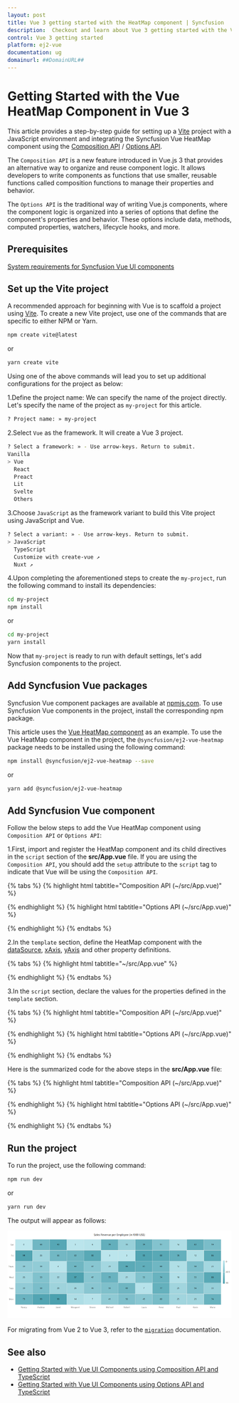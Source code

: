 ```yaml
---
layout: post
title: Vue 3 getting started with the HeatMap component | Syncfusion
description:  Checkout and learn about Vue 3 getting started with the Vue HeatMap component of Syncfusion Essential JS 2 and more details.
control: Vue 3 getting started 
platform: ej2-vue
documentation: ug
domainurl: ##DomainURL##
---
```


# Getting Started with the Vue HeatMap Component in Vue 3

This article provides a step-by-step guide for setting up a [Vite](https://vitejs.dev/) project with a JavaScript environment and integrating the Syncfusion Vue HeatMap component using the [Composition API](https://vuejs.org/guide/introduction.html#composition-api) / [Options API](https://vuejs.org/guide/introduction.html#options-api).

The `Composition API` is a new feature introduced in Vue.js 3 that provides an alternative way to organize and reuse component logic. It allows developers to write components as functions that use smaller, reusable functions called composition functions to manage their properties and behavior.

The `Options API` is the traditional way of writing Vue.js components, where the component logic is organized into a series of options that define the component's properties and behavior. These options include data, methods, computed properties, watchers, lifecycle hooks, and more.

## Prerequisites

[System requirements for Syncfusion Vue UI components](https://ej2.syncfusion.com/vue/documentation/system-requirements/)

## Set up the Vite project

A recommended approach for beginning with Vue is to scaffold a project using [Vite](https://vitejs.dev/). To create a new Vite project, use one of the commands that are specific to either NPM or Yarn.

```bash
npm create vite@latest
```

or

```bash
yarn create vite
```

Using one of the above commands will lead you to set up additional configurations for the project as below:

1.Define the project name: We can specify the name of the project directly. Let's specify the name of the project as `my-project` for this article.

```bash
? Project name: » my-project
```

2.Select `Vue` as the framework. It will create a Vue 3 project.

```bash
? Select a framework: » - Use arrow-keys. Return to submit.
Vanilla
> Vue
  React
  Preact
  Lit
  Svelte
  Others
```

3.Choose `JavaScript` as the framework variant to build this Vite project using JavaScript and Vue.

```bash
? Select a variant: » - Use arrow-keys. Return to submit.
> JavaScript
  TypeScript
  Customize with create-vue ↗
  Nuxt ↗
```

4.Upon completing the aforementioned steps to create the `my-project`, run the following command to install its dependencies:

```bash
cd my-project
npm install
```

or

```bash
cd my-project
yarn install
```

Now that `my-project` is ready to run with default settings, let's add Syncfusion components to the project.

## Add Syncfusion Vue packages

Syncfusion Vue component packages are available at [npmjs.com](https://www.npmjs.com/search?q=ej2-vue). To use Syncfusion Vue components in the project, install the corresponding npm package.

This article uses the [Vue HeatMap component](https://www.syncfusion.com/vue-components/vue-heatmap-chart) as an example. To use the Vue HeatMap component in the project, the `@syncfusion/ej2-vue-heatmap` package needs to be installed using the following command:

```bash
npm install @syncfusion/ej2-vue-heatmap --save
```

or

```bash
yarn add @syncfusion/ej2-vue-heatmap
```

## Add Syncfusion Vue component

Follow the below steps to add the Vue HeatMap component using `Composition API` or `Options API`:

1.First, import and register the HeatMap component and its child directives in the `script` section of the **src/App.vue** file. If you are using the `Composition API`, you should add the `setup` attribute to the `script` tag to indicate that Vue will be using the `Composition API`.

{% tabs %}
{% highlight html tabtitle="Composition API (~/src/App.vue)" %}

<script setup>
import { HeatMapComponent  as EjsHeatmap, Tooltip, Legend }  from "@syncfusion/ej2-vue-heatmap";
import { HeatMap } from '@syncfusion/ej2-heatmap';
HeatMap.Inject(Legend, Tooltip);
</script>

{% endhighlight %}
{% highlight html tabtitle="Options API (~/src/App.vue)" %}

<script>
import { HeatMapComponent, Tooltip, Legend } from "@syncfusion/ej2-vue-heatmap";
//Component registration
export default {
  name: "App",
  components: {
    'ejs-heatmap': HeatMapComponent
  }
}
</script>

{% endhighlight %}
{% endtabs %}
   
2.In the `template` section, define the HeatMap component with the [dataSource](https://ej2.syncfusion.com/vue/documentation/api/heatmap#datasource), [xAxis](https://ej2.syncfusion.com/vue/documentation/api/heatmap#xaxis), [yAxis](https://ej2.syncfusion.com/vue/documentation/api/heatmap#yaxis) and other property definitions.

{% tabs %}
{% highlight html tabtitle="~/src/App.vue" %}

<template>
    <ejs-heatmap id="heatmap" :dataSource='dataSource' :xAxis='xAxis' :yAxis='yAxis' :titleSettings='titleSettings' :legendSettings='legendSettings' :cellSettings='cellSettings' :showTooltip='showTooltip'></ejs-heatmap>
</template>

{% endhighlight %}
{% endtabs %}

3.In the `script` section, declare the values for the properties defined in the `template` section.

{% tabs %}
{% highlight html tabtitle="Composition API (~/src/App.vue)" %}

<script setup>
    const xAxis = {
          labels: ['Nancy', 'Andrew','Janet', 'Margaret', 'Steven', 'Michael', 'Robert', 'Laura', 'Anne', 'Paul', 'Karin', 'Mario'],
    };
    const yAxis = {
        labels: ['Mon', 'Tues', 'Wed', 'Thurs', 'Fri', 'Sat'],
    };
    const cellSettings = {
        showLabel: true,
    };
    const titleSettings = {
        text: 'Sales Revenue per Employee (in 1000 US$)',
        textStyle: {
            size: '15px',
            fontWeight: '500',
            fontStyle: 'Normal',
            fontFamily: 'Segoe UI'
        }
    };
    const dataSource = [
        [73, 39, 26, 39, 94, 0],
        [93, 58, 53, 38, 26, 68],
        [99, 28, 22, 4, 66, 90],
        [14, 26, 97, 69, 69, 3],
        [7, 46, 47, 47, 88, 6],
        [41, 55, 73, 23, 3, 79],
        [56, 69, 21, 86, 3, 33],
        [45, 7, 53, 81, 95, 79],
        [60, 77, 74, 68, 88, 51],
        [25, 25, 10, 12, 78, 14],
        [25, 56, 55, 58, 12, 82],
        [74, 33, 88, 23, 86, 59]
    ];
    const legendSettings = {
      visible:true,
      position: 'Right',
      showLabel: true,
      height: "150"
    };
    const showTooltip = true;
</script>

{% endhighlight %}
{% highlight html tabtitle="Options API (~/src/App.vue)" %}

<script>
data() {
  return {
    xAxis: {
      labels: ['Nancy', 'Andrew','Janet', 'Margaret', 'Steven', 'Michael', 'Robert', 'Laura', 'Anne', 'Paul', 'Karin', 'Mario'],
    },
    yAxis:{
      labels: ['Mon', 'Tues', 'Wed', 'Thurs', 'Fri', 'Sat'],
    },
    cellSettings: {
        showLabel: true,
    },
    titleSettings: {
        text: 'Sales Revenue per Employee (in 1000 US$)',
        textStyle: {
            size: '15px',
            fontWeight: '500',
            fontStyle: 'Normal',
            fontFamily: 'Segoe UI'
        }
    },
    dataSource: [
        [73, 39, 26, 39, 94, 0],
        [93, 58, 53, 38, 26, 68],
        [99, 28, 22, 4, 66, 90],
        [14, 26, 97, 69, 69, 3],
        [7, 46, 47, 47, 88, 6],
        [41, 55, 73, 23, 3, 79],
        [56, 69, 21, 86, 3, 33],
        [45, 7, 53, 81, 95, 79],
        [60, 77, 74, 68, 88, 51],
        [25, 25, 10, 12, 78, 14],
        [25, 56, 55, 58, 12, 82],
        [74, 33, 88, 23, 86, 59]
    ],
    legendSettings: {
        visible:true,
        position: 'Right',
        showLabel: true,
        height: "150"
    },
    showTooltip:true
  };
}
</script>

{% endhighlight %}
{% endtabs %}

Here is the summarized code for the above steps in the **src/App.vue** file:

{% tabs %}
{% highlight html tabtitle="Composition API (~/src/App.vue)" %}

<template>
    <ejs-heatmap id="heatmap" :dataSource='dataSource' :xAxis='xAxis' :yAxis='yAxis' :titleSettings='titleSettings' :legendSettings='legendSettings' :cellSettings='cellSettings' :showTooltip='showTooltip'></ejs-heatmap>
</template>

<script setup>
import { HeatMapComponent  as EjsHeatmap, Tooltip, Legend }  from "@syncfusion/ej2-vue-heatmap";
import { HeatMap } from '@syncfusion/ej2-heatmap';
HeatMap.Inject(Legend, Tooltip);
    const xAxis = {
          labels: ['Nancy', 'Andrew','Janet', 'Margaret', 'Steven', 'Michael', 'Robert', 'Laura', 'Anne', 'Paul', 'Karin', 'Mario'],
    };
    const yAxis = {
        labels: ['Mon', 'Tues', 'Wed', 'Thurs', 'Fri', 'Sat'],
    };
    const cellSettings = {
        showLabel: true,
    };
    const titleSettings = {
        text: 'Sales Revenue per Employee (in 1000 US$)',
        textStyle: {
            size: '15px',
            fontWeight: '500',
            fontStyle: 'Normal',
            fontFamily: 'Segoe UI'
        }
    };
    const dataSource = [
        [73, 39, 26, 39, 94, 0],
        [93, 58, 53, 38, 26, 68],
        [99, 28, 22, 4, 66, 90],
        [14, 26, 97, 69, 69, 3],
        [7, 46, 47, 47, 88, 6],
        [41, 55, 73, 23, 3, 79],
        [56, 69, 21, 86, 3, 33],
        [45, 7, 53, 81, 95, 79],
        [60, 77, 74, 68, 88, 51],
        [25, 25, 10, 12, 78, 14],
        [25, 56, 55, 58, 12, 82],
        [74, 33, 88, 23, 86, 59]
    ];
    const legendSettings = {
      visible:true,
      position: 'Right',
      showLabel: true,
      height: "150"
    };
    const showTooltip = true;
</script>

{% endhighlight %}
{% highlight html tabtitle="Options API (~/src/App.vue)" %}

<template>
    <ejs-heatmap id="heatmap" :dataSource='dataSource' :xAxis='xAxis' :yAxis='yAxis' :titleSettings='titleSettings' :legendSettings='legendSettings' :cellSettings='cellSettings' :showTooltip='showTooltip'></ejs-heatmap>
</template>

<script>
  import { HeatMapComponent, Tooltip, Legend } from "@syncfusion/ej2-vue-heatmap";
  // Component registration
  export default {
    name: "App",
    // Declaring component and its directives
    components: {
        'ejs-heatmap': HeatMapComponent
    },
    // Bound properties declarations
    data() {
      return {
         xAxis: {
          labels: ['Nancy', 'Andrew','Janet', 'Margaret', 'Steven', 'Michael', 'Robert', 'Laura', 'Anne', 'Paul', 'Karin', 'Mario'],
        },
        yAxis:{
          labels: ['Mon', 'Tues', 'Wed', 'Thurs', 'Fri', 'Sat'],
        },
        cellSettings: {
            showLabel: true,
        },
        titleSettings: {
            text: 'Sales Revenue per Employee (in 1000 US$)',
            textStyle: {
                size: '15px',
                fontWeight: '500',
                fontStyle: 'Normal',
                fontFamily: 'Segoe UI'
            }
        },
        dataSource: [
            [73, 39, 26, 39, 94, 0],
            [93, 58, 53, 38, 26, 68],
            [99, 28, 22, 4, 66, 90],
            [14, 26, 97, 69, 69, 3],
            [7, 46, 47, 47, 88, 6],
            [41, 55, 73, 23, 3, 79],
            [56, 69, 21, 86, 3, 33],
            [45, 7, 53, 81, 95, 79],
            [60, 77, 74, 68, 88, 51],
            [25, 25, 10, 12, 78, 14],
            [25, 56, 55, 58, 12, 82],
            [74, 33, 88, 23, 86, 59]
        ],
        legendSettings: {
            visible:true,
            position: 'Right',
            showLabel: true,
            height: "150"
        },
        showTooltip:true
      };
    },
    provide: {
      heatmap:[Tooltip, Legend]
    }
  };
</script>

{% endhighlight %}
{% endtabs %}

## Run the project

To run the project, use the following command:

```bash
npm run dev
```

or

```bash
yarn run dev
```

The output will appear as follows:

![vue-3-js-HeatMap](./images/vue3-heatmap-demo.PNG)

For migrating from Vue 2 to Vue 3, refer to the [`migration`](https://ej2.syncfusion.com/vue/documentation/getting-started/vue3-tutorial/#migration-from-vue-2-to-vue-3) documentation.

## See also

* [Getting Started with Vue UI Components using Composition API and TypeScript](../getting-started/vue-3-ts-composition)
* [Getting Started with Vue UI Components using Options API and TypeScript](../getting-started/vue-3-ts-options)
